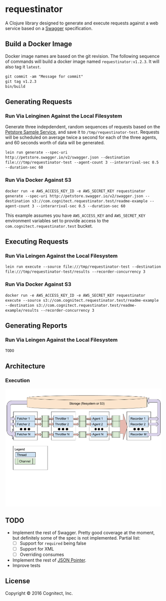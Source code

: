 # requestinator

A Clojure library designed to generate and execute requests against a
web service based on a [Swagger](http://swagger.io) specification.

## Build a Docker Image

Docker image names are based on the git revision. The following
sequence of commands will build a docker image named
`requestinator:v1.2.3`. It will also tag it `latest`.

```
git commit -am "Message for commit"
git tag v1.2.3
bin/build
```

## Generating Requests

### Run Via Leinginen Against the Local Filesystem

Generate three indepdendent, random sequences of requests based on the
[Petstore Sample Service](http://petstore.swagger.io/), and save it to
`/tmp/requestinator-test`. Requests will be scheduled on average
twice a second for each of the three agents, and 60 seconds worth of
data will be generated.

```
lein run generate --spec-uri http://petstore.swagger.io/v2/swagger.json --destination file:///tmp/requestinator-test --agent-count 3 --interarrival-sec 0.5 --duration-sec 60
```

### Run Via Docker Against S3

```
docker run -e AWS_ACCESS_KEY_ID -e AWS_SECRET_KEY requestinator generate --spec-uri http://petstore.swagger.io/v2/swagger.json --destination s3://com.cognitect.requestinator.test/readme-example --agent-count 3 --interarrival-sec 0.5 --duration-sec 60
```

This example assumes you have `AWS_ACCESS_KEY` and `AWS_SECRET_KEY` environment variables set to provide access to the `com.cognitect.requestinator.test` bucket.

## Executing Requests

### Run Via Leingen Against the Local Filesystem

```
lein run execute --source file:///tmp/requestinator-test --destination file:///tmp/requestinator-test/results --recorder-concurrency 3
```

### Run Via Docker Against S3

```
docker run -e AWS_ACCESS_KEY_ID -e AWS_SECRET_KEY requestinator execute --source s3://com.cognitect.requestinator.test/readme-example --destination s3://com.cognitect.requestinator.test/readme-example/results --recorder-concurrency 3
```

## Generating Reports

### Run Via Leingen Against the Local Filesystem

```
TODO
```

## Architecture

### Execution

![Diagram](doc/execution.png)

## TODO

- Implement the rest of Swagger. Pretty good coverage at the moment,
  but definitely some of the spec is not implemented. Partial list:
  - [ ] Support for `required` being false
  - [ ] Support for XML
  - [ ] Overriding consumes
- Implement the rest of [JSON Pointer](http://tools.ietf.org/html/rfc6901).
- Improve tests

## License

Copyright © 2016 Cognitect, Inc.

